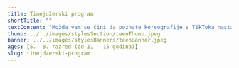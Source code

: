 ```yaml
---
title: Tinejdžerski program
shortTitle: ""
textContent: "Možda vam se čini da poznate koreografije s TikToka nastaju u spavaćim sobama i dvorištima, no one se ipak stvaraju u plesnim dvoranama pod palicama kreativnih voditelja. Uz savladavanje plesnih tehnika kroz uvježbavanje popularnih pokreta i originalnih koreografija, plesni classevi sadrže treninge snage i strechinga koji utječu na oblikovanje tijela, razvoj mišića, ali i rast samopouzdanja. "
thumb: ../../images/stylesSection/teenThumb.jpeg
banner: ../../images/stylesBanners/teenBanner.jpeg
ages: [5.- 8. razred (od 11 - 15 godina)]
slug: tinejdzerski-program
---
```

